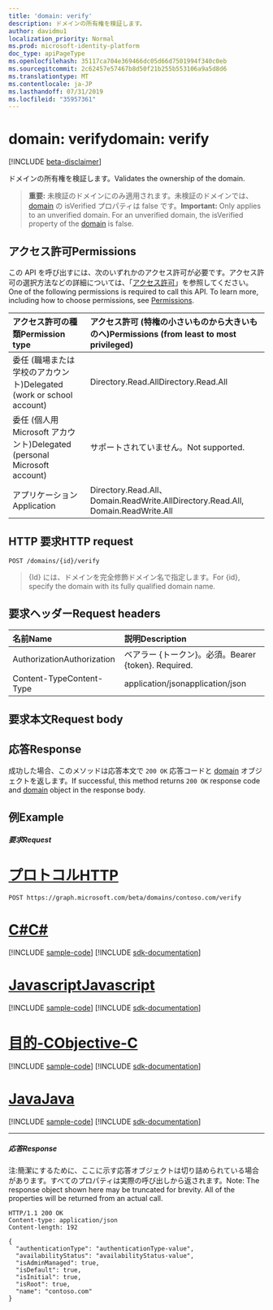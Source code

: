 ```yaml
---
title: 'domain: verify'
description: ドメインの所有権を検証します。
author: davidmu1
localization_priority: Normal
ms.prod: microsoft-identity-platform
doc_type: apiPageType
ms.openlocfilehash: 35117ca704e369466dc05d66d7501994f340c0eb
ms.sourcegitcommit: 2c62457e57467b8d50f21b255b553106a9a5d8d6
ms.translationtype: MT
ms.contentlocale: ja-JP
ms.lasthandoff: 07/31/2019
ms.locfileid: "35957361"
---
```

# <a name="domain-verify"></a><span data-ttu-id="17eab-103">domain: verify</span><span class="sxs-lookup"><span data-stu-id="17eab-103">domain: verify</span></span>

[!INCLUDE [beta-disclaimer](../../includes/beta-disclaimer.md)]

<span data-ttu-id="17eab-104">ドメインの所有権を検証します。</span><span class="sxs-lookup"><span data-stu-id="17eab-104">Validates the ownership of the domain.</span></span>

> <span data-ttu-id="17eab-p101">**重要:** 未検証のドメインにのみ適用されます。未検証のドメインでは、[domain](../resources/domain.md) の isVerified プロパティは false です。</span><span class="sxs-lookup"><span data-stu-id="17eab-p101">**Important:** Only applies to an unverified domain. For an unverified domain, the isVerified property of the [domain](../resources/domain.md) is false.</span></span>

## <a name="permissions"></a><span data-ttu-id="17eab-107">アクセス許可</span><span class="sxs-lookup"><span data-stu-id="17eab-107">Permissions</span></span>

<span data-ttu-id="17eab-p102">この API を呼び出すには、次のいずれかのアクセス許可が必要です。アクセス許可の選択方法などの詳細については、「[アクセス許可](/graph/permissions-reference)」を参照してください。</span><span class="sxs-lookup"><span data-stu-id="17eab-p102">One of the following permissions is required to call this API. To learn more, including how to choose permissions, see [Permissions](/graph/permissions-reference).</span></span>


|<span data-ttu-id="17eab-110">アクセス許可の種類</span><span class="sxs-lookup"><span data-stu-id="17eab-110">Permission type</span></span>      | <span data-ttu-id="17eab-111">アクセス許可 (特権の小さいものから大きいものへ)</span><span class="sxs-lookup"><span data-stu-id="17eab-111">Permissions (from least to most privileged)</span></span>              |
|:--------------------|:---------------------------------------------------------|
|<span data-ttu-id="17eab-112">委任 (職場または学校のアカウント)</span><span class="sxs-lookup"><span data-stu-id="17eab-112">Delegated (work or school account)</span></span> | <span data-ttu-id="17eab-113">Directory.Read.All</span><span class="sxs-lookup"><span data-stu-id="17eab-113">Directory.Read.All</span></span>    |
|<span data-ttu-id="17eab-114">委任 (個人用 Microsoft アカウント)</span><span class="sxs-lookup"><span data-stu-id="17eab-114">Delegated (personal Microsoft account)</span></span> | <span data-ttu-id="17eab-115">サポートされていません。</span><span class="sxs-lookup"><span data-stu-id="17eab-115">Not supported.</span></span>    |
|<span data-ttu-id="17eab-116">アプリケーション</span><span class="sxs-lookup"><span data-stu-id="17eab-116">Application</span></span> | <span data-ttu-id="17eab-117">Directory.Read.All、Domain.ReadWrite.All</span><span class="sxs-lookup"><span data-stu-id="17eab-117">Directory.Read.All, Domain.ReadWrite.All</span></span> |

## <a name="http-request"></a><span data-ttu-id="17eab-118">HTTP 要求</span><span class="sxs-lookup"><span data-stu-id="17eab-118">HTTP request</span></span>

<!-- { "blockType": "ignored" } -->
```http
POST /domains/{id}/verify
```

> <span data-ttu-id="17eab-119">{Id} には、ドメインを完全修飾ドメイン名で指定します。</span><span class="sxs-lookup"><span data-stu-id="17eab-119">For {id}, specify the domain with its fully qualified domain name.</span></span>

## <a name="request-headers"></a><span data-ttu-id="17eab-120">要求ヘッダー</span><span class="sxs-lookup"><span data-stu-id="17eab-120">Request headers</span></span>

| <span data-ttu-id="17eab-121">名前</span><span class="sxs-lookup"><span data-stu-id="17eab-121">Name</span></span>       | <span data-ttu-id="17eab-122">説明</span><span class="sxs-lookup"><span data-stu-id="17eab-122">Description</span></span>|
|:---------------|:----------|
| <span data-ttu-id="17eab-123">Authorization</span><span class="sxs-lookup"><span data-stu-id="17eab-123">Authorization</span></span>  | <span data-ttu-id="17eab-p103">ベアラー {トークン}。必須。</span><span class="sxs-lookup"><span data-stu-id="17eab-p103">Bearer {token}. Required.</span></span>|
| <span data-ttu-id="17eab-126">Content-Type</span><span class="sxs-lookup"><span data-stu-id="17eab-126">Content-Type</span></span>  | <span data-ttu-id="17eab-127">application/json</span><span class="sxs-lookup"><span data-stu-id="17eab-127">application/json</span></span> |

## <a name="request-body"></a><span data-ttu-id="17eab-128">要求本文</span><span class="sxs-lookup"><span data-stu-id="17eab-128">Request body</span></span>

## <a name="response"></a><span data-ttu-id="17eab-129">応答</span><span class="sxs-lookup"><span data-stu-id="17eab-129">Response</span></span>

<span data-ttu-id="17eab-130">成功した場合、このメソッドは応答本文で `200 OK` 応答コードと [domain](../resources/domain.md) オブジェクトを返します。</span><span class="sxs-lookup"><span data-stu-id="17eab-130">If successful, this method returns `200 OK` response code and [domain](../resources/domain.md) object in the response body.</span></span>

## <a name="example"></a><span data-ttu-id="17eab-131">例</span><span class="sxs-lookup"><span data-stu-id="17eab-131">Example</span></span>
##### <a name="request"></a><span data-ttu-id="17eab-132">要求</span><span class="sxs-lookup"><span data-stu-id="17eab-132">Request</span></span>

# <a name="httptabhttp"></a>[<span data-ttu-id="17eab-133">プロトコル</span><span class="sxs-lookup"><span data-stu-id="17eab-133">HTTP</span></span>](#tab/http)
<!-- {
  "blockType": "request",
  "name": "domain_verify"
}-->
```http
POST https://graph.microsoft.com/beta/domains/contoso.com/verify
```
# <a name="ctabcsharp"></a>[<span data-ttu-id="17eab-134">C#</span><span class="sxs-lookup"><span data-stu-id="17eab-134">C#</span></span>](#tab/csharp)
[!INCLUDE [sample-code](../includes/snippets/csharp/domain-verify-csharp-snippets.md)]
[!INCLUDE [sdk-documentation](../includes/snippets/snippets-sdk-documentation-link.md)]

# <a name="javascripttabjavascript"></a>[<span data-ttu-id="17eab-135">Javascript</span><span class="sxs-lookup"><span data-stu-id="17eab-135">Javascript</span></span>](#tab/javascript)
[!INCLUDE [sample-code](../includes/snippets/javascript/domain-verify-javascript-snippets.md)]
[!INCLUDE [sdk-documentation](../includes/snippets/snippets-sdk-documentation-link.md)]

# <a name="objective-ctabobjc"></a>[<span data-ttu-id="17eab-136">目的-C</span><span class="sxs-lookup"><span data-stu-id="17eab-136">Objective-C</span></span>](#tab/objc)
[!INCLUDE [sample-code](../includes/snippets/objc/domain-verify-objc-snippets.md)]
[!INCLUDE [sdk-documentation](../includes/snippets/snippets-sdk-documentation-link.md)]

# <a name="javatabjava"></a>[<span data-ttu-id="17eab-137">Java</span><span class="sxs-lookup"><span data-stu-id="17eab-137">Java</span></span>](#tab/java)
[!INCLUDE [sample-code](../includes/snippets/java/domain-verify-java-snippets.md)]
[!INCLUDE [sdk-documentation](../includes/snippets/snippets-sdk-documentation-link.md)]

---


##### <a name="response"></a><span data-ttu-id="17eab-138">応答</span><span class="sxs-lookup"><span data-stu-id="17eab-138">Response</span></span>
<span data-ttu-id="17eab-p104">注:簡潔にするために、ここに示す応答オブジェクトは切り詰められている場合があります。すべてのプロパティは実際の呼び出しから返されます。</span><span class="sxs-lookup"><span data-stu-id="17eab-p104">Note: The response object shown here may be truncated for brevity. All of the properties will be returned from an actual call.</span></span>
<!-- {
  "blockType": "response",
  "truncated": true,
  "@odata.type": "microsoft.graph.domain"
} -->
```http
HTTP/1.1 200 OK
Content-type: application/json
Content-length: 192

{
  "authenticationType": "authenticationType-value",
  "availabilityStatus": "availabilityStatus-value",
  "isAdminManaged": true,
  "isDefault": true,
  "isInitial": true,
  "isRoot": true,
  "name": "contoso.com"
}
```

<!-- uuid: 8fcb5dbc-d5aa-4681-8e31-b001d5168d79
2015-10-25 14:57:30 UTC -->
<!--
{
  "type": "#page.annotation",
  "description": "domain: verify",
  "keywords": "",
  "section": "documentation",
  "tocPath": "",
  "suppressions": [
  ]
}
-->

